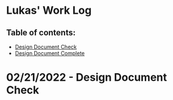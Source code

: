 # Lukas' Work Log

## Table of contents:
- [Design Document Check](#designdoccheck)
- [Design Document Complete](#designdocfull)

# 02/21/2022 - Design Document Check <a name="designdoccheck"></a>
